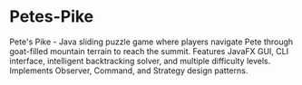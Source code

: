 # Petes-Pike
Pete's Pike - Java sliding puzzle game where players navigate Pete through goat-filled mountain terrain to reach the summit. Features JavaFX GUI, CLI interface, intelligent backtracking solver, and multiple difficulty levels. Implements Observer, Command, and Strategy design patterns.

